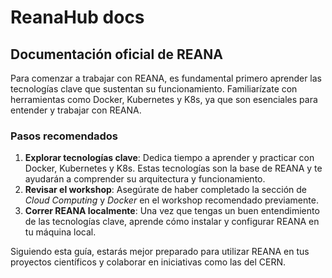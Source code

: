 # ReanaHub docs

## Documentación oficial de REANA  

Para comenzar a trabajar con REANA, es fundamental primero aprender las tecnologías clave que sustentan su funcionamiento. Familiarízate con herramientas como Docker, Kubernetes y K8s, ya que son esenciales para entender y trabajar con REANA.  

### Pasos recomendados  

1. **Explorar tecnologías clave**: Dedica tiempo a aprender y practicar con Docker, Kubernetes y K8s. Estas tecnologías son la base de REANA y te ayudarán a comprender su arquitectura y funcionamiento.  
2. **Revisar el workshop**: Asegúrate de haber completado la sección de *Cloud Computing* y *Docker* en el workshop recomendado previamente.  
3. **Correr REANA localmente**: Una vez que tengas un buen entendimiento de las tecnologías clave, aprende cómo instalar y configurar REANA en tu máquina local.  

Siguiendo esta guía, estarás mejor preparado para utilizar REANA en tus proyectos científicos y colaborar en iniciativas como las del CERN.  
